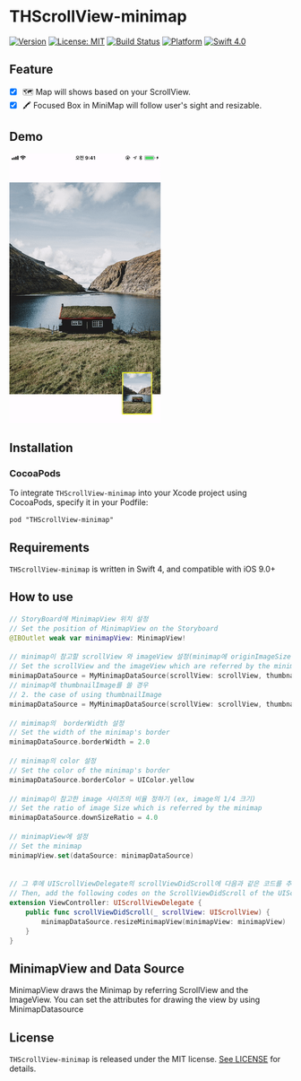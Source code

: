 # THScrollView-minimap

[![Version](https://img.shields.io/badge/pod-0.1.1-blue.svg)](http://cocoapods.org/pods)
[![License: MIT](https://img.shields.io/badge/License-MIT-blue.svg?style=flat)](https://github.com/younatics/YNDropDownMenu/blob/master/LICENSE)
[![Build Status](https://travis-ci.org/younatics/YNDropDownMenu.svg?branch=master)](https://travis-ci.org/younatics/YNDropDownMenu)
[![Platform](https://img.shields.io/cocoapods/p/YNDropDownMenu.svg?style=flat)](http://cocoapods.org/pods)
[![Swift 4.0](https://img.shields.io/badge/Swift-4.0-%23FB613C.svg)](https://developer.apple.com/swift/)


## Feature
- [x] 🗺 Map will shows based on your ScrollView.
- [x] 🖍 Focused Box in MiniMap will follow user's sight and resizable.

## Demo

![minimap_demo](images/minimap_demo.gif)

## Installation

### CocoaPods

To integrate `THScrollView-minimap` into your Xcode project using CocoaPods, specify it in your Podfile:

```
pod "THScrollView-minimap"
```

## Requirements

`THScrollView-minimap` is written in Swift 4, and compatible with iOS 9.0+


## How to use

```Swift
// StoryBoard에 MinimapView 위치 설정
// Set the position of MinimapView on the Storyboard
@IBOutlet weak var minimapView: MinimapView!

// minimap이 참고할 scrollView 와 imageView 설정(minimap에 originImageSize를 쓰게될 경우)
// Set the scrollView and the imageView which are referred by the minimap - 1. the case of using originImageSize
minimapDataSource = MyMinimapDataSource(scrollView: scrollView, thumbnailImage: imageView.image!, originImageSize: nil)
// minimap에 thumbnailImage를 쓸 경우
// 2. the case of using thumbnailImage
minimapDataSource = MyMinimapDataSource(scrollView: scrollView, thumbnailImage: UIImage(contentsOfFile: thumbnailImageURL.path)!, originImageSize: CGSize(width: 5214, height: 7300))

// mimimap의  borderWidth 설정
// Set the width of the minimap's border
minimapDataSource.borderWidth = 2.0

// minimap의 color 설정
// Set the color of the minimap's border
minimapDataSource.borderColor = UIColor.yellow

// minimap이 참고한 image 사이즈의 비율 정하기 (ex, image의 1/4 크기)
// Set the ratio of image Size which is referred by the minimap
minimapDataSource.downSizeRatio = 4.0

// minimapView에 설정
// Set the minimap
minimapView.set(dataSource: minimapDataSource)


// 그 후에 UIScrollViewDelegate의 scrollViewDidScroll에 다음과 같은 코드를 추가해 줍니다.
// Then, add the following codes on the ScrollViewDidScroll of the UIScrollViewDelegate
extension ViewController: UIScrollViewDelegate {
    public func scrollViewDidScroll(_ scrollView: UIScrollView) {
        minimapDataSource.resizeMinimapView(minimapView: minimapView)
    }
}
```


## MinimapView and Data Source

MinimapView draws the Minimap by referring ScrollView and the ImageView. You can set the attributes for drawing the view by using MinimapDatasource



## License

`THScrollView-minimap` is released under the MIT license. [See LICENSE](https://github.com/TileImageTeamiOS/THScrollView-minimap/blob/master/LICENSE) for details.
